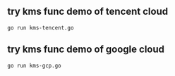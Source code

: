 ## try kms func demo of tencent cloud
    go run kms-tencent.go

## try kms func demo of google cloud
    go run kms-gcp.go